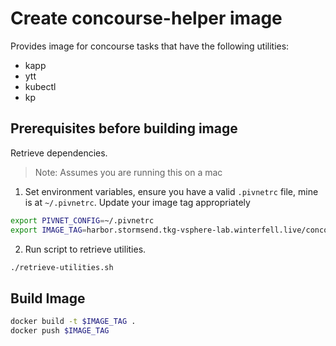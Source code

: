 # Create concourse-helper image

Provides image for concourse tasks that have the following utilities:

- kapp
- ytt
- kubectl
- kp

## Prerequisites before building image 

Retrieve dependencies.

>Note: Assumes you are running this on a mac

1. Set environment variables, ensure you have a valid `.pivnetrc` file, mine is at `~/.pivnetrc`. Update your image tag appropriately

```bash
export PIVNET_CONFIG=~/.pivnetrc
export IMAGE_TAG=harbor.stormsend.tkg-vsphere-lab.winterfell.live/concourse/concourse-helper
```

2. Run script to retrieve utilities.

```bash
./retrieve-utilities.sh
```

## Build Image

```bash
docker build -t $IMAGE_TAG .
docker push $IMAGE_TAG
```
